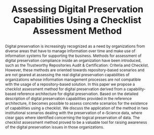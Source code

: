 ---
abstract: 'Digital preservation is increasingly recognized as a need by organizations
  from diverse areas that have to manage information over time and make use of information
  systems for supporting the business. Methods for assessment of digital preservation
  compliance inside an organization have been introduced, such as the Trustworthy
  Repositories Audit & Certification: Criteria and Checklist. However, these methods
  are oriented towards repository-based scenarios and are not geared at assessing
  the real digital preservation capabilities of organizations whose information management
  processes are not compatible with the usage of a repository-based solution. In this
  paper we propose a checklist assessment method for digital preservation derived
  from a capability-based reference architecture for digital preservation. Based on
  the detailed description of digital preservation capabilities provided in the reference
  architecture, it becomes possible to assess concrete scenarios for the existence
  of capabilities using a checklist. We discuss the application of the method in two
  institutional scenarios dealing with the preservation of e-Science data, where clear
  gaps where identified concerning the logical preservation of data. The checklist
  assessment method proved to be a valuable tool for raising awareness of the digital
  preservation issues in those organizations.'
creators:
- Borbinha, Jose
- Vieira, Ricardo
- Antunes, Goncalo
- Barateiro, Jose
- Proenca, Diogo
- Becker, Christoph
date: null
document_url: https://services.phaidra.univie.ac.at/api/object/o:293865/download
grand_parent: iPRES
institutions: []
keywords:
- ischool
- toronto
- canada
- repository audit and certification
- trust
- digital preservation
- reference architecture
- checklist assessment
landing_page_url: https://phaidra.univie.ac.at/o:293865
language: eng
layout: publication
license: CC BY-NC-SA 3.0 AT
notes_url: null
parent: iPRES 2012
presentation_url: null
publication_type: paper
size: 984759
source_name: iPRES
title: Assessing Digital Preservation Capabilities Using a Checklist Assessment Method
year: 2012
---